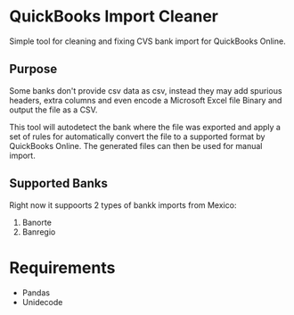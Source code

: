 # QuickBooks Import Cleaner

Simple tool for cleaning and fixing CVS bank import for QuickBooks Online.

## Purpose

Some banks don't provide csv data as csv, instead they may add spurious headers, extra columns and even encode a Microsoft Excel file Binary and output the file as a CSV.

This tool will autodetect the bank where the file was exported and apply a set of rules for automatically convert the file to a supported format by QuickBooks Online. The generated files can then be used for manual import.

## Supported Banks

Right now it suppoorts 2 types of bankk imports from Mexico:
1. Banorte
2. Banregio


# Requirements

* Pandas
* Unidecode
